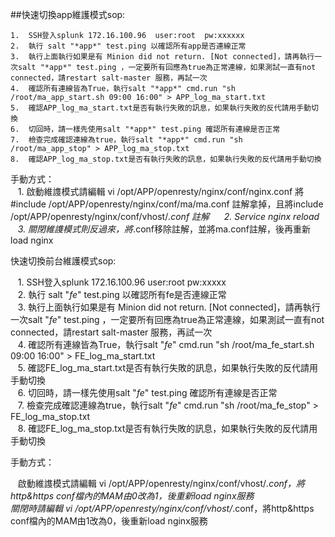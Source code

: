 ##快速切換app維護模式sop:

    1.	SSH登入splunk 172.16.100.96  user:root  pw:xxxxxx
    2.	執行 salt "*app*" test.ping 以確認所有app是否連線正常  
    3.	執行上面執行如果是有 Minion did not return. [Not connected]，請再執行一次salt "*app*" test.ping ，一定要所有回應為true為正常連線，如果測試一直有not connected，請restart salt-master 服務，再試一次  
    4.	確認所有連線皆為True，執行salt "*app*" cmd.run "sh /root/ma_app_start.sh 09:00 16:00" > APP_log_ma_start.txt  
    5.	確認APP_log_ma_start.txt是否有執行失敗的訊息，如果執行失敗的反代請用手動切換  
    6.	切回時，請一樣先使用salt "*app*" test.ping 確認所有連線是否正常  
    7.	檢查完成確認連線為true，執行salt "*app*" cmd.run "sh /root/ma_app_stop" > APP_log_ma_stop.txt  
    8.	確認APP_log_ma_stop.txt是否有執行失敗的訊息，如果執行失敗的反代請用手動切換  
    
手動方式：
    
    1.  啟動維謢模式請編輯 vi /opt/APP/openresty/nginx/conf/nginx.conf 將#include /opt/APP/openresty/nginx/conf/ma/ma.conf 註解拿掉，且將include /opt/APP/openresty/nginx/conf/vhost/*.conf 註解   
    2.  Service nginx reload   
    3.  關閉維謢模式則反過來，將*.conf移除註解，並將ma.conf註解，後再重新load nginx  
    
快速切換前台維護模式sop:

    1.	SSH登入splunk 172.16.100.96  user:root  pw:xxxxx  
    2.	執行 salt "*fe*" test.ping 以確認所有fe是否連線正常  
    3.	執行上面執行如果是有 Minion did not return. [Not connected]，請再執行一次salt "*fe*" test.ping ，一定要所有回應為true為正常連線，如果測試一直有not connected，請restart salt-master 服務，再試一次  
    4.	確認所有連線皆為True，執行salt "*fe*" cmd.run "sh /root/ma_fe_start.sh 09:00 16:00" > FE_log_ma_start.txt  
    5.	確認FE_log_ma_start.txt是否有執行失敗的訊息，如果執行失敗的反代請用手動切換  
    6.	切回時，請一樣先使用salt "*fe*" test.ping 確認所有連線是否正常  
    7.	檢查完成確認連線為true，執行salt "*fe*" cmd.run "sh /root/ma_fe_stop" > FE_log_ma_stop.txt  
    8.	確認FE_log_ma_stop.txt是否有執行失敗的訊息，如果執行失敗的反代請用手動切換  
    
手動方式：

    啟動維謢模式請編輯 vi /opt/APP/openresty/nginx/conf/vhost/*.conf，將http&https conf檔內的MAM由0改為1，後重新load nginx服務  
    關閉時請編輯 vi /opt/APP/openresty/nginx/conf/vhost/*.conf，將http&https conf檔內的MAM由1改為0，後重新load nginx服務
